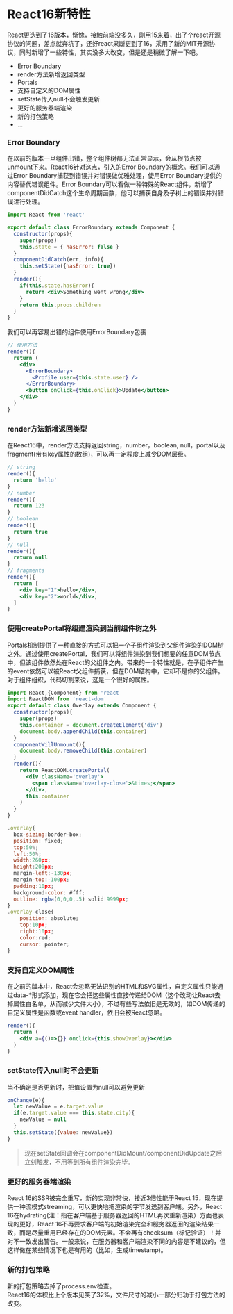 # React16新特性
React更迭到了16版本，惭愧，接触前端没多久，刚用15来着，出了个react开源协议的问题，差点就弃坑了，还好react果断更到了16，采用了新的MIT开源协议，同时新增了一些特性，其实没多大改变，但是还是稍微了解一下吧。
* Error Boundary
* render方法新增返回类型
* Portals
* 支持自定义的DOM属性
* setState传入null不会触发更新
* 更好的服务器端渲染
* 新的打包策略
* ...
### Error Boundary
在以前的版本一旦组件出错，整个组件树都无法正常显示，会从根节点被unmount下来。React16针对这点，引入的Error Boundary的概念。我们可以通过Error Boundary捕获到错误并对错误做优雅处理，使用Error Boundary提供的内容替代错误组件。Error Boundary可以看做一种特殊的React组件，新增了componentDidCatch这个生命周期函数，他可以捕获自身及子树上的错误并对错误进行处理。
```jsx
import React from 'react'

export default class ErrorBoundary extends Component {
  constructor(props){
    super(props)
    this.state = { hasError: false }
  }
  componentDidCatch(err, info){
    this.setState({hasError: true})
  }
  render(){
    if(this.state.hasError){
      return <div>Something went wrong</div>
    }
    return this.props.children
  }
}
```
我们可以再容易出错的组件使用ErrorBoundary包裹
```jsx
// 使用方法
render(){
  return (
    <div>
      <ErrorBoundary>
        <Profile user={this.state.user} />
      </ErrorBoundary>
      <button onClick={this.onClick}>Update</button>
    </div>
  )
}
```
### render方法新增返回类型
在React16中，render方法支持返回string，number，boolean, null，portal以及fragment(带有key属性的数组)，可以再一定程度上减少DOM层级。
```jsx
// string
render(){
  return 'hello'
}
// number
render(){
  return 123
}
// boolean
render(){
  return true
}
// null
render(){
  return null
}
// fragments
render(){
  return [
    <div key="1">hello</div>,
    <div key="2">world</div>,
  ]
}
```
### 使用createPortal将组建渲染到当前组件树之外
Portals机制提供了一种直接的方式可以把一个子组件渲染到父组件渲染的DOM树之外。通过使用createPortal，我们可以将组件渲染到我们想要的任意DOM节点中，但该组件依然处在React的父组件之内。带来的一个特性就是，在子组件产生的event依然可以被React父组件捕获，但在DOM结构中，它却不是你的父组件。对于组件组织，代码切割来说，这是一个很好的属性。
```jsx
import React,{Component} from 'react
import ReactDOM from 'react-dom'
export default class Overlay extends Component {
  constructor(props){
    super(props)
    this.container = document.createElement('div')
    document.body.appendChild(this.container)
  }
  componentWillUnmount(){
    document.body.removeChild(this.container)
  }
  render(){
    return ReactDOM.createPortal(
      <div className='overlay'>
        <span className='overlay-close'>&times;</span>
      </div>,
      this.container
    )
  }
}

.overlay{
  box-sizing:border-box;
  position: fixed;
  top:50%;
  left:50%;
  width:260px;
  height:200px;
  margin-left:-130px;
  margin-top:-100px;
  padding:10px;
  background-color: #fff;
  outline: rgba(0,0,0,.5) solid 9999px;
}
.overlay-close{
    position: absolute;
    top:10px;
    right:10px;
    color:red;
    cursor: pointer;
}
```
### 支持自定义DOM属性
在之前的版本中，React会忽略无法识别的HTML和SVG属性，自定义属性只能通过data-*形式添加，现在它会把这些属性直接传递给DOM（这个改动让React去掉属性白名单，从而减少文件大小），不过有些写法依旧是无效的，如DOM传递的自定义属性是函数或event handler，依旧会被React忽略。
```jsx
render(){
  return (
    <div a={()=>{}} onclick={this.showOverlay}></div>
  )
}
```
### setState传入null时不会更新
当不确定是否更新时，把值设置为null可以避免更新
```jsx
onChange(e){
  let newValue = e.target.value
  if(e.target.value === this.state.city){
    newValue = null
  }
  this.setState({value: newValue})
}
```
> 现在setState回调会在componentDidMount/componentDidUpdate之后立刻触发，不用等到所有组件渲染完毕。
### 更好的服务器端渲染
React 16的SSR被完全重写，新的实现非常快，接近3倍性能于React 15，现在提供一种流模式streaming，可以更快地把渲染的字节发送到客户端。另外，React 16在hydrating(注：指在客户端基于服务器返回的HTML再次重新渲染）方面也表现的更好，React 16不再要求客户端的初始渲染完全和服务器返回的渲染结果一致，而是尽量重用已经存在的DOM元素。不会再有checksum（标记验证）！并对不一致发出警告。一般来说，在服务器和客户端渲染不同的内容是不建议的，但这样做在某些情况下也是有用的（比如，生成timestamp)。
### 新的打包策略
新的打包策略去掉了process.env检查。  
React16的体积比上个版本见笑了32%，文件尺寸的减小一部分归功于打包方法的改变。